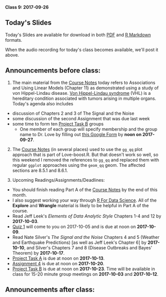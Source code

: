 **Class 9: 2017-09-26**

## Today's Slides

Today's Slides are available for download in both [PDF](https://github.com/THOMASELOVE/431slides/blob/master/class_09/431_2017_class-09-slides.pdf) and [R Markdown](https://github.com/THOMASELOVE/431slides/blob/master/class_09/431_2017_class-09-slides.Rmd) formats. 

When the audio recording for today's class becomes available, we'll post it above.

## Announcements before class:

1. The main material from the [Course Notes](https://thomaselove.github.io/431notes/) today refers to Associations and Using Linear Models (Chapter 11) as demonstrated using a study of von Hippel-Lindau disease. [Von Hippel-Lindau syndrome](http://www.cancer.net/cancer-types/von-hippel-lindau-syndrome) (VHL) is a hereditary condition associated with tumors arising in multiple organs. Today's agenda also includes
  + discussion of Chapters 2 and 3 of The Signal and the Noise
  + some discussion of the second Assignment that was due last week
  + some time to form ten [Project Task B](https://github.com/THOMASELOVE/431project/tree/master/TaskB) groups
    + One member of each group will specify membership and the group name to Dr. Love by filling out [this Google Form](https://goo.gl/forms/WaQOdCEAW0wxdjJh2) by **noon on 2017-09-27**.

2. The [Course Notes](https://thomaselove.github.io/431notes/index.html) (in several places) used to use the `gg_qq` plot approach that is part of Love-boost.R. But that doesn't work so well, so this weekend I removed the references to `gg_qq` and replaced them with regular `ggplot` approaches using the `geom_qq` geom. The affected sections are 8.5.1 and 8.6.1.

3. Upcoming Readings/Assignments/Deadlines:

- You should finish reading Part A of the [Course Notes](https://thomaselove.github.io/431notes/) by the end of this month.
- I also suggest working your way through [R For Data Science](http://r4ds.had.co.nz/). All of the **Explore** and **Wrangle** material is likely to be helpful in Part A of the course.
- Read Jeff Leek's *Elements of Data Analytic Style* Chapters 1-4 and 12 by **2017-10-03**.
- [Quiz 1](https://thomaselove.github.io/431syllabus/quizzes.html) will come to you on 2017-10-05 and is due at noon on **2017-10-09**.
- Read Nate Silver's *The Signal and the Noise* Chapters 4 and 5 (Weather and Earthquake Predictions) [as well as Jeff Leek's Chapter 6] by **2017-10-10**, and Silver's Chapters 7 and 8 (Disease Outbreaks and Bayes' Theorem) by **2017-10-17**.
- [Project Task A](https://github.com/THOMASELOVE/431project/tree/master/TaskA) is due at noon on **2017-10-13**.
- [Assignment 4](https://github.com/THOMASELOVE/431homework/blob/master/431-2017_assignment-4.md) is due at noon on **2017-10-20**.
- [Project Task B](https://github.com/THOMASELOVE/431project/tree/master/TaskB) is due at noon on **2017-10-23**. Time will be available in class for 15-20 minute group meetings on **2017-10-03** and **2017-10-12**.

## Announcements after class:


